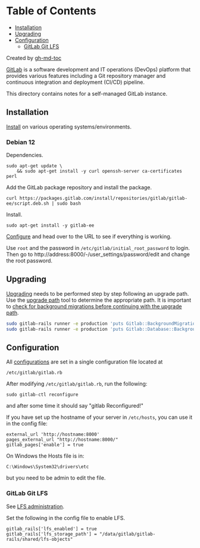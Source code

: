Table of Contents
=================

   * [Installation](#installation)
   * [Upgrading](#upgrading)
   * [Configuration](#configuration)
      * [GitLab Git LFS](#gitlab-git-lfs)

Created by [gh-md-toc](https://github.com/ekalinin/github-markdown-toc)

[GitLab](https://about.gitlab.com/) is a software development and IT operations
(DevOps) platform that provides various features including a Git repository
manager and continuous integration and deployment (CI/CD) pipeline. 

This directory contains notes for a self-managed GitLab instance. 

## Installation

[Install](https://about.gitlab.com/install/) on various operating
systems/environments.

### Debian 12

Dependencies.

```console
sudo apt-get update \
    && sudo apt-get install -y curl openssh-server ca-certificates perl
```

Add the GitLab package repository and install the package.

```console
curl https://packages.gitlab.com/install/repositories/gitlab/gitlab-ee/script.deb.sh | sudo bash
```

Install.

```console
sudo apt-get install -y gitlab-ee
```

[Configure](#configuration) and head over to the URL to see if everything is
working.

Use `root` and the password in `/etc/gitlab/initial_root_password` to login.
Then go to http://address:8000/-/user_settings/password/edit and change the
root password.

## Upgrading

[Upgrading](https://docs.gitlab.com/ee/update/package/) needs to be performed
step by step following an upgrade path. Use the [upgrade
path](https://gitlab-com.gitlab.io/support/toolbox/upgrade-path/) tool to
determine the appropriate path. It is important to [check for background
migrations before continuing with the upgrade
path](https://docs.gitlab.com/ee/update/background_migrations.html).

```bash
sudo gitlab-rails runner -e production 'puts Gitlab::BackgroundMigration.remaining'
sudo gitlab-rails runner -e production 'puts Gitlab::Database::BackgroundMigration::BatchedMigration.queued.count'
```

## Configuration

All
[configurations](https://docs.gitlab.com/omnibus/settings/configuration.html)
are set in a single configuration file located at

    /etc/gitlab/gitlab.rb

After modifying `/etc/gitlab/gitlab.rb`, run the following:

    sudo gitlab-ctl reconfigure

and after some time it should say "gitlab Reconfigured!"

If you have set up the hostname of your server in `/etc/hosts`, you can use it
in the config file:

    external_url 'http://hostname:8000'
    pages_external_url "http://hostname:8000/"
    gitlab_pages['enable'] = true

On Windows the Hosts file is in:

    C:\Windows\System32\drivers\etc

but you need to be admin to edit the file.

### GitLab Git LFS

See [LFS
administration](https://docs.gitlab.com/ee/administration/lfs/index.html).

Set the following in the config file to enable LFS.

```
gitlab_rails['lfs_enabled'] = true
gitlab_rails['lfs_storage_path'] = "/data/gitlab/gitlab-rails/shared/lfs-objects"
```
